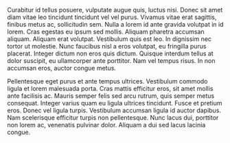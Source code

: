 Curabitur id tellus posuere, vulputate augue quis, luctus nisi. Donec sit amet diam vitae leo tincidunt tincidunt vel vel purus. Vivamus vitae erat sagittis, finibus metus ac, sollicitudin sem. Nulla a lorem id ante gravida volutpat in id lorem. Cras egestas eu ipsum sed mollis. Aliquam pharetra accumsan aliquam. Aliquam erat volutpat. Vestibulum quis est leo. In dignissim nec tortor ut molestie. Nunc faucibus nisl a eros volutpat, eu fringilla purus placerat. Integer dictum non eros quis dictum. Quisque interdum tellus at dolor suscipit, eu ullamcorper ante porttitor. Nam vel tempus risus. In non accumsan eros, auctor congue metus.

Pellentesque eget purus et ante tempus ultrices. Vestibulum commodo ligula et lorem malesuada porta. Cras mattis efficitur eros, sit amet mollis ante facilisis ac. Mauris semper felis sed arcu rutrum, quis semper metus consequat. Integer varius quam eu ligula ultrices tincidunt. Fusce et pretium eros. Donec vel ligula turpis. Vestibulum accumsan ligula id auctor dapibus. Nam scelerisque efficitur turpis non pellentesque. Nunc lacus dui, porttitor non lorem ac, venenatis pulvinar dolor. Aliquam a dui sed lacus lacinia congue. 

